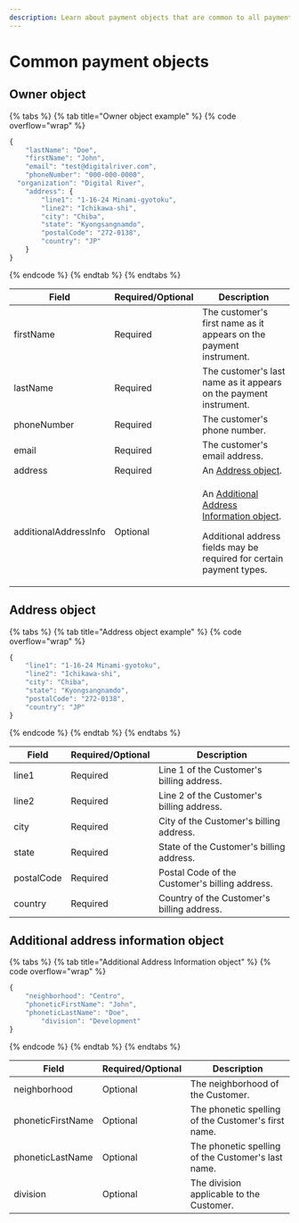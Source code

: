 ```yaml
---
description: Learn about payment objects that are common to all payment methods.
---
```


# Common payment objects

## Owner object

{% tabs %}
{% tab title="Owner object example" %}
{% code overflow="wrap" %}
```javascript
{
	"lastName": "Doe",
	"firstName": "John",
	"email": "test@digitalriver.com",
	"phoneNumber": "000-000-0000",
  "organization": "Digital River",
	"address": {
		"line1": "1-16-24 Minami-gyotoku",
		"line2": "Ichikawa-shi",
		"city": "Chiba",
		"state": "Kyongsangnamdo",
		"postalCode": "272-0138",
		"country": "JP"
	}
}
```
{% endcode %}
{% endtab %}
{% endtabs %}

| Field                 | Required/Optional | Description                                                                                                                                                                                               |
| --------------------- | ----------------- | --------------------------------------------------------------------------------------------------------------------------------------------------------------------------------------------------------- |
| firstName             | Required          | The customer's first name as it appears on the payment instrument.                                                                                                                                        |
| lastName              | Required          | The customer's last name as it appears on the payment instrument.                                                                                                                                         |
| phoneNumber           | Required          | The customer's phone number.                                                                                                                                                                              |
| email                 | Required          | The customer's email address.                                                                                                                                                                             |
| address               | Required          | An [Address object](common-payment-objects.md#address-object).                                                                                                                                            |
| additionalAddressInfo | Optional          | <p>An <a href="common-payment-objects.md#additional-address-information-object">Additional Address Information object</a>.</p><p>Additional address fields may be required for certain payment types.</p> |

## Address object

{% tabs %}
{% tab title="Address object example" %}
{% code overflow="wrap" %}
```javascript
{
	"line1": "1-16-24 Minami-gyotoku",
	"line2": "Ichikawa-shi",
	"city": "Chiba",
	"state": "Kyongsangnamdo",
	"postalCode": "272-0138",
	"country": "JP"
}
```
{% endcode %}
{% endtab %}
{% endtabs %}

| Field      | Required/Optional | Description                                    |
| ---------- | ----------------- | ---------------------------------------------- |
| line1      | Required          | Line 1 of the Customer's billing address.      |
| line2      | Required          | Line 2 of the Customer's billing address.      |
| city       | Required          | City of the Customer's billing address.        |
| state      | Required          | State of the Customer's billing address.       |
| postalCode | Required          | Postal Code of the Customer's billing address. |
| country    | Required          | Country of the Customer's billing address.     |

## Additional address information object

{% tabs %}
{% tab title="Additional Address Information object" %}
{% code overflow="wrap" %}
```javascript
{
    "neighborhood": "Centro",
    "phoneticFirstName": "John",
    "phoneticLastName": "Doe",
		"division": "Development"
}
```
{% endcode %}
{% endtab %}
{% endtabs %}

| Field             | Required/Optional | Description                                         |
| ----------------- | ----------------- | --------------------------------------------------- |
| neighborhood      | Optional          | The neighborhood of the Customer.                   |
| phoneticFirstName | Optional          | The phonetic spelling of the Customer's first name. |
| phoneticLastName  | Optional          | The phonetic spelling of the Customer's last name.  |
| division          | Optional          | The division applicable to the Customer.            |

